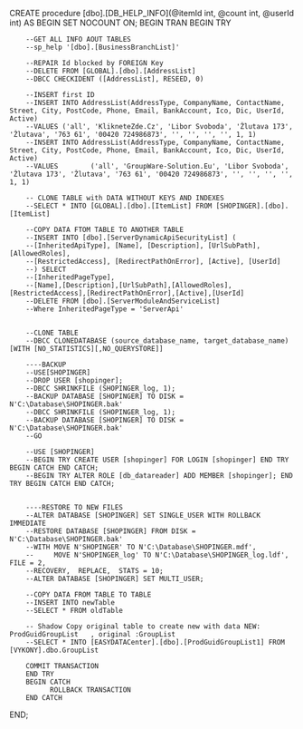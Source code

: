 ﻿



CREATE procedure [dbo].[DB_HELP_INFO](@itemId int, @count int, @userId int)
AS
BEGIN 
	SET NOCOUNT ON;
	BEGIN TRAN
		BEGIN TRY

		--GET ALL INFO AOUT TABLES
		--sp_help '[dbo].[BusinessBranchList]'

		--REPAIR Id blocked by FOREIGN Key
		--DELETE FROM [GLOBAL].[dbo].[AddressList]
		--DBCC CHECKIDENT ([AddressList], RESEED, 0)

		--INSERT first ID
		--INSERT INTO AddressList(AddressType, CompanyName, ContactName, Street, City, PostCode, Phone, Email, BankAccount, Ico, Dic, UserId, Active)
		--VALUES ('all', 'KlikneteZde.Cz', 'Libor Svoboda', 'Žlutava 173', 'Žlutava', '763 61', '00420 724986873', '', '', '', '', 1, 1)
		--INSERT INTO AddressList(AddressType, CompanyName, ContactName, Street, City, PostCode, Phone, Email, BankAccount, Ico, Dic, UserId, Active)
		--VALUES        ('all', 'GroupWare-Solution.Eu', 'Libor Svoboda', 'Žlutava 173', 'Žlutava', '763 61', '00420 724986873', '', '', '', '', 1, 1)
		
		-- CLONE TABLE with DATA WITHOUT KEYS AND INDEXES
		--SELECT * INTO [GLOBAL].[dbo].[ItemList] FROM [SHOPINGER].[dbo].[ItemList]

		--COPY DATA FTOM TABLE TO ANOTHER TABLE
		--INSERT INTO [dbo].[ServerDynamicApiSecurityList] (
		--[InheritedApiType], [Name], [Description], [UrlSubPath], [AllowedRoles],
		--[RestrictedAccess], [RedirectPathOnError], [Active], [UserId]
		--) SELECT 
		--[InheritedPageType],
		--[Name],[Description],[UrlSubPath],[AllowedRoles],[RestrictedAccess],[RedirectPathOnError],[Active],[UserId]
		--DELETE FROM [dbo].[ServerModuleAndServiceList] 
		--Where InheritedPageType = 'ServerApi'


		--CLONE TABLE
		--DBCC CLONEDATABASE (source_database_name, target_database_name)[WITH [NO_STATISTICS][,NO_QUERYSTORE]] 

		----BACKUP
		--USE[SHOPINGER]
		--DROP USER [shopinger];
		--DBCC SHRINKFILE (SHOPINGER_log, 1);
		--BACKUP DATABASE [SHOPINGER] TO DISK = N'C:\Database\SHOPINGER.bak'
		--DBCC SHRINKFILE (SHOPINGER_log, 1);
		--BACKUP DATABASE [SHOPINGER] TO DISK = N'C:\Database\SHOPINGER.bak'
		--GO

		--USE [SHOPINGER]
		--BEGIN TRY CREATE USER [shopinger] FOR LOGIN [shopinger] END TRY BEGIN CATCH END CATCH;
		--BEGIN TRY ALTER ROLE [db_datareader] ADD MEMBER [shopinger]; END TRY BEGIN CATCH END CATCH;


		----RESTORE TO NEW FILES
		--ALTER DATABASE [SHOPINGER] SET SINGLE_USER WITH ROLLBACK IMMEDIATE
		--RESTORE DATABASE [SHOPINGER] FROM DISK = N'C:\Database\SHOPINGER.bak' 
		--WITH MOVE N'SHOPINGER' TO N'C:\Database\SHOPINGER.mdf',  
		--     MOVE N'SHOPINGER_log' TO N'C:\Database\SHOPINGER_log.ldf', FILE = 2,
		--RECOVERY,  REPLACE,  STATS = 10;
		--ALTER DATABASE [SHOPINGER] SET MULTI_USER;

		--COPY DATA FROM TABLE TO TABLE
		--INSERT INTO newTable
		--SELECT * FROM oldTable

		-- Shadow Copy original table to create new with data NEW: ProdGuidGroupList   , original :GroupList
		--SELECT * INTO [EASYDATACenter].[dbo].[ProdGuidGroupList1] FROM [VYKONY].dbo.GroupList

		COMMIT TRANSACTION
        END TRY
        BEGIN CATCH
              ROLLBACK TRANSACTION
        END CATCH
END;
